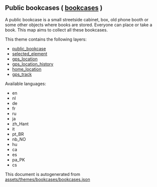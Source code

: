 [//]: # (WARNING: this file is automatically generated. Please find the sources at the bottom and edit those sources)

 Public bookcases ( [bookcases](https://mapcomplete.osm.be/bookcases) ) 
------------------------------------------------------------------------



A public bookcase is a small streetside cabinet, box, old phone booth or some other objects where books are stored. Everyone can place or take a book. This map aims to collect all these bookcases.

This theme contains the following layers:



  - [public_bookcase](../Layers/public_bookcase.md)
  - [selected_element](../Layers/selected_element.md)
  - [gps_location](../Layers/gps_location.md)
  - [gps_location_history](../Layers/gps_location_history.md)
  - [home_location](../Layers/home_location.md)
  - [gps_track](../Layers/gps_track.md)


Available languages:



  - en
  - nl
  - de
  - fr
  - ru
  - ja
  - zh_Hant
  - it
  - pt_BR
  - nb_NO
  - hu
  - ca
  - es
  - pa_PK
  - cs
 

This document is autogenerated from [assets/themes/bookcases/bookcases.json](https://github.com/pietervdvn/MapComplete/blob/develop/assets/themes/bookcases/bookcases.json)
